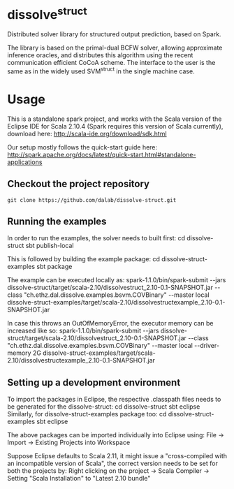 dissolve<sup>struct</sup>
===========

Distributed solver library for structured output prediction, based on Spark.

The library is based on the primal-dual BCFW solver, allowing approximate inference oracles, and distributes this algorithm using the recent communication efficient CoCoA scheme.
The interface to the user is the same as in the widely used SVM<sup>struct</sup> in the single machine case.

# Usage

This is a standalone spark project, and works with the Scala version of the Eclipse IDE for Scala 2.10.4 (Spark requires this version of Scala currently), download here:
<http://scala-ide.org/download/sdk.html>

Our setup mostly follows the quick-start guide here:
<http://spark.apache.org/docs/latest/quick-start.html#standalone-applications>

## Checkout the project repository
	git clone https://github.com/dalab/dissolve-struct.git

## Running the examples
In order to run the examples, the solver needs to built first:
	cd dissolve-struct
	sbt publish-local

This is followed by building the example package:
	cd dissolve-struct-examples
	sbt package

The example can be executed locally as:
	spark-1.1.0/bin/spark-submit --jars dissolve-struct/target/scala-2.10/dissolvestruct_2.10-0.1-SNAPSHOT.jar --class "ch.ethz.dal.dissolve.examples.bsvm.COVBinary" --master local dissolve-struct-examples/target/scala-2.10/dissolvestructexample_2.10-0.1-SNAPSHOT.jar

In case this throws an OutOfMemoryError, the executor memory can be increased like so:
	spark-1.1.0/bin/spark-submit --jars dissolve-struct/target/scala-2.10/dissolvestruct_2.10-0.1-SNAPSHOT.jar --class "ch.ethz.dal.dissolve.examples.bsvm.COVBinary" --master local --driver-memory 2G dissolve-struct-examples/target/scala-2.10/dissolvestructexample_2.10-0.1-SNAPSHOT.jar

## Setting up a development environment
To import the packages in Eclipse, the respective .classpath files needs to be generated for the dissolve-struct:
	cd dissolve-struct
	sbt eclipse
Similarly, for dissolve-struct-examples package too:
	cd dissolve-struct-examples
	sbt eclipse

The above packages can be imported individually into Eclipse using: File -> Import -> Existing Projects into Workspace

Suppose Eclipse defaults to Scala 2.11, it might issue a "cross-compiled with an incompatible version of Scala", the correct version needs to be set for both the projects by:
Right clicking on the project -> Scala Compiler -> Setting "Scala Installation" to "Latest 2.10 bundle"
